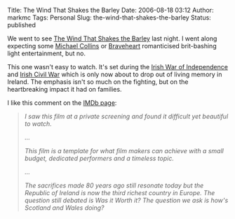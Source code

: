Title: The Wind That Shakes the Barley
Date: 2006-08-18 03:12
Author: markmc
Tags: Personal
Slug: the-wind-that-shakes-the-barley
Status: published

We went to see [The Wind That Shakes the
Barley](http://en.wikipedia.org/wiki/The_Wind_That_Shakes_the_Barley)
last night. I went along expecting some [Michael
Collins](http://en.wikipedia.org/wiki/Michael_Collins_%28movie%29) or
[Braveheart](http://en.wikipedia.org/wiki/Braveheart) romanticised
brit-bashing light entertainment, but no.

This one wasn't easy to watch. It's set during the [Irish War of
Independence](http://en.wikipedia.org/wiki/Irish_War_of_Independence)
and [Irish Civil War](http://en.wikipedia.org/wiki/Irish_Civil_War)
which is only now about to drop out of living memory in Ireland. The
emphasis isn't so much on the fighting, but on the heartbreaking impact
it had on families.

I like this comment on the [IMDb
page](http://www.imdb.com/title/tt0460989/):

> <i>
>
> I saw this film at a private screening and found it difficult yet
> beautiful to watch.
>
> ...
>
> This film is a template for what film makers can achieve with a small
> budget, dedicated performers and a timeless topic.
>
> ...
>
> The sacrifices made 80 years ago still resonate today but the Republic
> of Ireland is now the third richest country in Europe. The question
> still debated is Was it Worth it? The question we ask is how's
> Scotland and Wales doing?
>
> </i>
